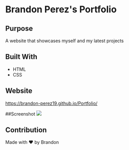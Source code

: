 # Brandon Perez's Portfolio

## Purpose
A website that showcases myself and my latest projects

## Built With
* HTML
* CSS

## Website
https://brandon-perez19.github.io/Portfolio/

##Screenshot
![](assets/images/Screen-Shot.png)


## Contribution
Made with ❤️️ by Brandon





